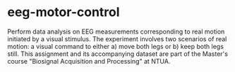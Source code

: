 # eeg-motor-control
Perform data analysis on EEG measurements corresponding to real motion initiated by a visual stimulus. The experiment involves two scenarios of real motion: a visual command to either a) move both legs or b) keep both legs still. This assignment and its accompanying dataset are part of the Master's course "Biosignal Acquisition and Processing" at NTUA.
